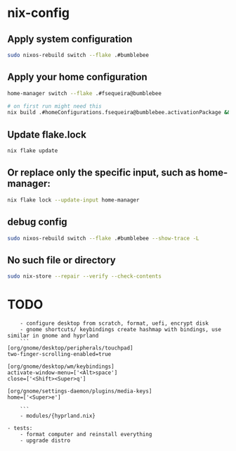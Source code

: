 # nix-config

## Apply system configuration
```bash
sudo nixos-rebuild switch --flake .#bumblebee
```

## Apply your home configuration
```bash
home-manager switch --flake .#fsequeira@bumblebee

# on first run might need this
nix build .#homeConfigurations.fsequeira@bumblebee.activationPackage && ./result/activate
```

## Update flake.lock
```bash
nix flake update
```

## Or replace only the specific input, such as home-manager:
```bash
nix flake lock --update-input home-manager
```

## debug config
```bash
sudo nixos-rebuild switch --flake .#bumblebee --show-trace -L
```

## No such file or directory
```bash
sudo nix-store --repair --verify --check-contents
```


# TODO 
```
    - configure desktop from scratch, format, uefi, encrypt disk
    - gnome shortcuts/ keybindings create hashmap with bindings, use similar in gnome and hyprland
    ```
[org/gnome/desktop/peripherals/touchpad]
two-finger-scrolling-enabled=true

[org/gnome/desktop/wm/keybindings]
activate-window-menu=['<Alt>space']
close=['<Shift><Super>q']

[org/gnome/settings-daemon/plugins/media-keys]
home=['<Super>e']

    ```
    - modules/{hyprland.nix}

- tests: 
    - format computer and reinstall everything
    - upgrade distro 
```
